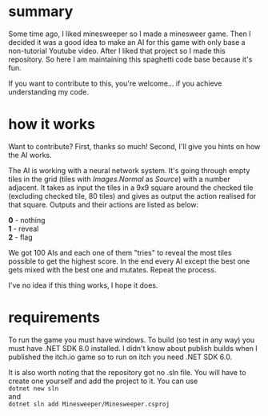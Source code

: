 # summary
Some time ago, I liked minesweeper so I made a minesweer game. Then I decided it was a good idea to make an AI for this game with only base a non-tutorial Youtube video. After I liked that project so I made this repository. So here I am maintaining this spaghetti code base because it's fun.

If you want to contribute to this, you're welcome... if you achieve understanding my code.
# how it works
Want to contribute? First, thanks so much! Second, I'll give you hints on how the AI works.

The AI is working with a neural network system. It's going through empty tiles in the grid (tiles with *Images.Normal* as *Source*) with a number adjacent. It takes as input the tiles in a 9x9 square around the checked tile (excluding checked tile, 80 tiles) and gives as output the action realised for that square. Outputs and their actions are listed as below:

**0** - nothing  
**1** - reveal  
**2** - flag

We got 100 AIs and each one of them "tries" to reveal the most tiles possible to get the highest score. In the end every AI except the best one gets mixed with the best one and mutates. Repeat the process.

I've no idea if this thing works, I hope it does.
# requirements
To run the game you must have windows. To build (so test in any way) you must have .NET SDK 8.0 installed. I didn't know about publish builds when I published the itch.io game so to run on itch you need .NET SDK 6.0.

It is also worth noting that the repository got no .sln file. You will have to create one yourself and add the project to it. You can use<br>
`dotnet new sln`
<br>and<br>
`dotnet sln add Minesweeper/Minesweeper.csproj`
